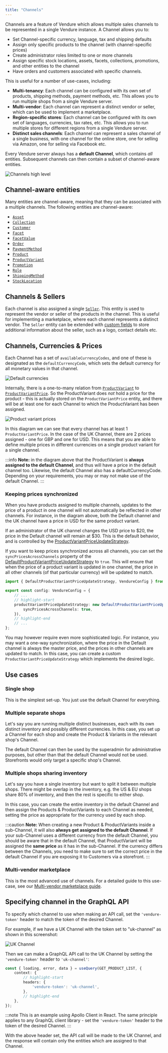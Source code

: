 ```yaml
---
title: "Channels"
---
```


Channels are a feature of Vendure which allows multiple sales channels to be represented in a single Vendure instance. A Channel allows you to:

* Set Channel-specific currency, language, tax and shipping defaults
* Assign only specific products to the channel (with channel-specific prices)
* Create administrator roles limited to one or more channels
* Assign specific stock locations, assets, facets, collections, promotions, and other entities to the channel
* Have orders and customers associated with specific channels.

This is useful for a number of use-cases, including:

- **Multi-tenancy**: Each channel can be configured with its own set of products, shipping methods, payment methods, etc. This
  allows you to run multiple shops from a single Vendure server.
- **Multi-vendor**: Each channel can represent a distinct vendor or seller, which can be used to implement a marketplace.
- **Region-specific stores**: Each channel can be configured with its own set of languages, currencies, tax rates, etc. This
  allows you to run multiple stores for different regions from a single Vendure server.
- **Distinct sales channels**: Each channel can represent a sales channel of a single business, with one channel for the online
  store, one for selling via Amazon, one for selling via Facebook etc.


Every Vendure server always has a **default Channel**, which contains _all_ entities. Subsequent channels can then contain a subset of channel-aware entities.

![Channels high level](./channels.webp)

## Channel-aware entities

Many entities are channel-aware, meaning that they can be associated with a multiple channels. The following entities are channel-aware:

- [`Asset`](/reference/typescript-api/entities/asset/)
- [`Collection`](/reference/typescript-api/entities/collection/)
- [`Customer`](/reference/typescript-api/entities/customer-group/)
- [`Facet`](/reference/typescript-api/entities/facet/)
- [`FacetValue`](/reference/typescript-api/entities/facet-value/)
- [`Order`](/reference/typescript-api/entities/order/)
- [`PaymentMethod`](/reference/typescript-api/entities/payment-method/)
- [`Product`](/reference/typescript-api/entities/product/)
- [`ProductVariant`](/reference/typescript-api/entities/product-variant/)
- [`Promotion`](/reference/typescript-api/entities/promotion/)
- [`Role`](/reference/typescript-api/entities/role/)
- [`ShippingMethod`](/reference/typescript-api/entities/shipping-method/)
- [`StockLocation`](/reference/typescript-api/entities/stock-location/)

## Channels & Sellers

Each channel is also assigned a single [`Seller`](/reference/typescript-api/entities/seller/). This entity is used to represent
the vendor or seller of the products in the channel. This is useful for implementing a marketplace, where each channel represents
a distinct vendor. The `Seller` entity can be extended with [custom fields](/guides/developer-guide/custom-fields/) to store additional information about the seller, such as a logo, contact details etc.

## Channels, Currencies & Prices

Each Channel has a set of `availableCurrencyCodes`, and one of these is designated as the `defaultCurrencyCode`, which sets the default currency for all monetary values in that channel.

![Default currencies](./default-currency.webp)

Internally, there is a one-to-many relation from [`ProductVariant`](/reference/typescript-api/entities/product-variant/) to [`ProductVariantPrice`](/reference/typescript-api/entities/product-variant-price). So the ProductVariant does _not_ hold a price for the product - this is actually stored on the `ProductVariantPrice` entity, and there will be at least one for each Channel to which the ProductVariant has been assigned.

![Product variant prices](./variant-prices.webp)

In this diagram we can see that every channel has at least 1 `ProductVariantPrice`. In the case of the UK Channel, there are 2 prices assigned - one for
GBP and one for USD. This means that you are able to define multiple prices in different currencies on a single product variant for a single channel.

:::info
**Note:** in the diagram above that the ProductVariant is **always assigned to the default Channel**, and thus will have a price in the default channel too. Likewise, the default Channel also has a defaultCurrencyCode. Depending on your requirements, you may or may not make use of the default Channel.
:::

### Keeping prices synchronized

When you have products assigned to multiple channels, updates to the price of a product in one channel will not automatically
be reflected in other channels. For instance, in the diagram above, both the Default channel and the UK channel have a price
in USD for the same product variant. 

If an administrator of the UK channel changes the USD price to $20, the price in the Default channel will remain at $30. This
is the default behavior, and is controlled by the [ProductVariantPriceUpdateStrategy](/reference/typescript-api/configuration/product-variant-price-update-strategy).

If you want to keep prices synchronized across all channels, you can set the `syncPricesAcrossChannels` property of the
[DefaultProductVariantPriceUpdateStrategy](/reference/typescript-api/configuration/product-variant-price-update-strategy#defaultproductvariantpriceupdatestrategy)
to `true`. This will ensure that when the price of a product variant is updated in one channel, the price in all other channels
(of that particular currency) will be updated to match.

```ts
import { DefaultProductVariantPriceUpdateStrategy, VendureConfig } from '@bb-vendure/core';

export const config: VendureConfig = {
    // ...
    // highlight-start
    productVariantPriceUpdateStrategy: new DefaultProductVariantPriceUpdateStrategy({
        syncPricesAcrossChannels: true,
    }),
    // highlight-end
    // ...
};
```

You may however require even more sophisticated logic. For instance, you may want a one-way synchronization, where the price
in the Default channel is always the master price, and the prices in other channels are updated to match. In this case, you
can create a custom `ProductVariantPriceUpdateStrategy` which implements the desired logic.

## Use cases

### Single shop

This is the simplest set-up. You just use the default Channel for everything.

### Multiple separate shops

Let's say you are running multiple distinct businesses, each with its own distinct inventory and possibly different currencies. In this case, you set up a Channel for each shop and create the Product & Variants in the relevant shop's Channel.

The default Channel can then be used by the superadmin for administrative purposes, but other than that the default Channel would not be used. Storefronts would only target a specific shop's Channel.

### Multiple shops sharing inventory

Let's say you have a single inventory but want to split it between multiple shops. There might be overlap in the inventory, e.g. the US & EU shops share 80% of inventory, and then the rest is specific to either shop.

In this case, you can create the entire inventory in the default Channel and then assign the Products & ProductVariants to each Channel as needed, setting the price as appropriate for the currency used by each shop.

:::caution
**Note:** When creating a new Product & ProductVariants inside a sub-Channel, it will also **always get assigned to the default Channel**. If your sub-Channel uses a different currency from the default Channel, you should be aware that in the default Channel, that ProductVariant will be assigned the **same price** as it has in the sub-Channel. If the currency differs between the Channels, you need to make sure to set the correct price in the default Channel if you are exposing it to Customers via a storefront. 
:::

### Multi-vendor marketplace

This is the most advanced use of channels. For a detailed guide to this use-case, see our [Multi-vendor marketplace guide](/guides/how-to/multi-vendor-marketplaces/).


## Specifying channel in the GraphQL API

To specify which channel to use when making an API call, set the `'vendure-token'` header to match the token of the desired Channel.

For example, if we have a UK Channel with the token set to "uk-channel" as shown in this screenshot:

![UK Channel](./channel-token.webp)

Then we can make a GraphQL API call to the UK Channel by setting the `'vendure-token'` header to `'uk-channel'`:

```ts title="GraphQL API call to UK Channel"
const { loading, error, data } = useQuery(GET_PRODUCT_LIST, {
    context: {
        // highlight-start
        headers: {
            'vendure-token': 'uk-channel',
        },
        // highlight-end
    },
});
```

:::note
This is an example using Apollo Client in React. The same principle applies to any GraphQL client library - set the `'vendure-token'` header to the token of the desired Channel.
:::

With the above header set, the API call will be made to the UK Channel, and the response will contain only the entities which are assigned to that Channel.
